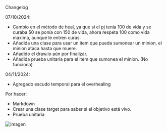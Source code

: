 Changelog 

07/10/2024:

- Cambio en el método de heal, ya que si el pj tenía 100 de vida y se curaba 50 se ponía con 150 de vida, ahora respeta 100 como vida máxima, aunque le entren curas.
- Añadida una clase para usar un item que pueda sumonear un minion, el minion ataca hasta que muere.
- Añadido el draw.io aún por finalizar.
- Añadida prueba unitaria para el item que sumonea el minion. (No funciona)

04/11/2024:

- Agregado escudo temporal para el overhealing

Por hacer:

- Markdown
- Crear una clase target para saber si el objetivo está vivo.
- Prueba unitaria

![imagen](https://github.com/user-attachments/assets/584dbe29-b191-496d-88ce-344fc65a1dd8)
